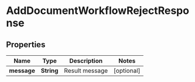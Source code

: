 

# AddDocumentWorkflowRejectResponse


## Properties

| Name | Type | Description | Notes |
|------------ | ------------- | ------------- | -------------|
|**message** | **String** | Result message |  [optional] |



